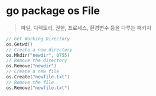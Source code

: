 # go package os File

> 파일, 디렉토리, 권한, 프로세스, 환경변수 등을 다루는 패키지

```go
// Get Working Directory
os.Getwd()
// Create a new directory
os.Mkdir("newdir", 0755)
// Remove the directory
os.Remove("newdir")
// Create a new file
os.Create("newfile.txt")
// Remove the file
os.Remove("newfile.txt")
```
